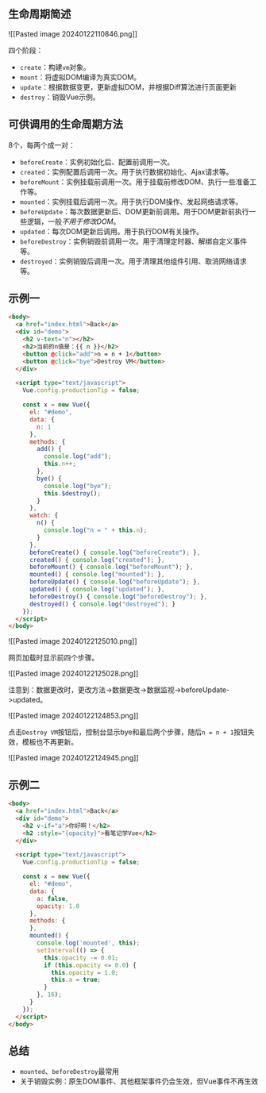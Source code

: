 
## 生命周期简述

![[Pasted image 20240122110846.png]]

四个阶段：
- `create`：构建`vm`对象。
- `mount`：将虚拟DOM编译为真实DOM。
- `update`：根据数据变更，更新虚拟DOM，并根据Diff算法进行页面更新
- `destroy`：销毁Vue示例。

## 可供调用的生命周期方法

8个，每两个成一对：
- `beforeCreate`：实例初始化后、配置前调用一次。
- `created`：实例配置后调用一次。用于执行数据初始化、Ajax请求等。
- `beforeMount`：实例挂载前调用一次。用于挂载前修改DOM、执行一些准备工作等。
- `mounted`：实例挂载后调用一次。用于执行DOM操作、发起网络请求等。
- `beforeUpdate`：每次数据更新后、DOM更新前调用。用于DOM更新前执行一些逻辑，一般*不用于修改DOM*。
- `updated`：每次DOM更新后调用。用于执行DOM有关操作。
- `beforeDestroy`：实例销毁前调用一次。用于清理定时器、解绑自定义事件等。
- `destroyed`：实例销毁后调用一次。用于清理其他组件引用、取消网络请求等。

## 示例一

```html
<body>
  <a href="index.html">Back</a>
  <div id="demo">
    <h2 v-text="n"></h2>
    <h2>当前的n值是：{{ n }}</h2>
    <button @click="add">n = n + 1</button>
    <button @click="bye">Destroy VM</button>
  </div>

  <script type="text/javascript">
    Vue.config.productionTip = false;

    const x = new Vue({
      el: "#demo",
      data: {
        n: 1
      },
      methods: {
        add() {
          console.log("add");
          this.n++;
        },
        bye() {
          console.log("bye");
          this.$destroy();
        }
      },
      watch: {
        n() {
          console.log("n = " + this.n);
        }
      },
      beforeCreate() { console.log("beforeCreate"); },
      created() { console.log("created"); },
      beforeMount() { console.log("beforeMount"); },
      mounted() { console.log("mounted"); },
      beforeUpdate() { console.log("beforeUpdate"); },
      updated() { console.log("updated"); },
      beforeDestroy() { console.log("beforeDestroy"); },
      destroyed() { console.log("destroyed"); }
    });
  </script>
</body>
```

![[Pasted image 20240122125010.png]]

网页加载时显示前四个步骤。

![[Pasted image 20240122125028.png]]

注意到：数据更改时，更改方法->数据更改->数据监视->beforeUpdate->updated。

![[Pasted image 20240122124853.png]]

点击`Destroy VM`按钮后，控制台显示bye和最后两个步骤，随后`n = n + 1`按钮失效，模板也不再更新。

![[Pasted image 20240122124945.png]]

## 示例二

```html
<body>
  <a href="index.html">Back</a>
  <div id="demo">
    <h2 v-if="a">你好啊！</h2>
    <h2 :style="{opacity}">看笔记学Vue</h2>
  </div>

  <script type="text/javascript">
    Vue.config.productionTip = false;

    const x = new Vue({
      el: "#demo",
      data: {
        a: false,
        opacity: 1.0
      },
      methods: {
      },
      mounted() {
        console.log('mounted', this);
        setInterval(() => {
          this.opacity -= 0.01;
          if (this.opacity <= 0.0) {
            this.opacity = 1.0;
            this.a = true;
          }
        }, 16);
      }
    });
  </script>
</body>
```



## 总结

- `mounted`、`beforeDestroy`最常用
- 关于销毁实例：原生DOM事件、其他框架事件仍会生效，但Vue事件不再生效